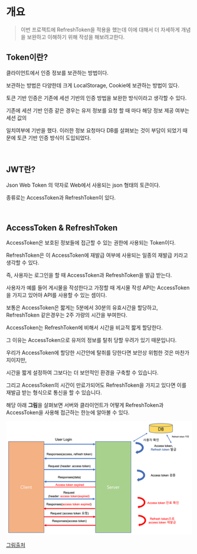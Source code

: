# 개요

> 이번 프로젝트에 RefreshToken을 적용을 했는데 이에 대해서 더 자세하게 개념을 보완하고 이해하기 위해 작성을 해보려고한다.

## Token이란?

클라이언트에서 인증 정보를 보관하는 방법이다.

보관하는 방법은 다양한데 크게 LocalStorage, Cookie에 보관하는 방법이 있다.

토큰 기반 인증은 기존에 세션 기반의 인증 방법을 보완한 방식이라고 생각할 수 있다.

기존에 세션 기반 인증 같은 경우는 유저 정보를 요청 할 때 마다 해당 정보 제공 여부는 세션 값의

일치여부에 기반을 했다. 이러한 정보 요청마다 DB를 살펴보는 것이 부담이 되었기 때문에 토큰 기반 인증 방식이 도입되었다.

<br>

## JWT란?

Json Web Token 의 약자로 Web에서 사용되는 json 형태의 토큰이다.

종류로는 AccessToken과 RefreshToken이 있다.

<br>

## AccessToken & RefreshToken

AccessToken은 보호된 정보들에 접근할 수 있는 권한에 사용되는 Token이다.

RefreshToken은 이 AccessToken에 재발급 여부에 사용되는 일종의 재발급 키라고 생각할 수 있다.

즉, 사용자는 로그인을 할 때 AccessToken과 RefreshToken을 발급 받는다.

사용자가 예를 들어 게시물을 작성한다고 가정할 때 게시물 작성 API는 AccessToken을 가지고 있어야 API를 사용할 수 있는 셈이다.

보통은 AccessToken은 짧게는 5분에서 30분의 유효시간을 할당하고, RefreshToken 같은경우는 2주 가량의 시간을 부여한다.

AccessToken는 RefreshToken에 비해서 시간을 비교적 짧게 할당한다.

그 이유는 AccessToken으로 유저의 정보를 탈취 당할 우려가 있기 때문입니다.

우리가 AccessToken에 할당한 시간안에 탈취를 당한다면 보안상 위험한 것은 마찬가지이지만,

시간을 짧게 설정하여 그보다는 더 보안적인 환경을 구축할 수 있습니다.

그리고 AccessToken의 시간이 만료가되어도 RefreshToken을 가지고 있다면 이를 재발급 받는 형식으로 통신을 할 수 있습니다.

해당 아래 **그림**을 살펴보면 서버와 클라이언트가 어떻게 RefreshToken과 AccessToken을 사용해 접근하는 한눈에 알아볼 수 있다.

![token](../img/refresh4.png)

[그림출처](https://nowgnas.github.io/posts/refreshtoken/)

